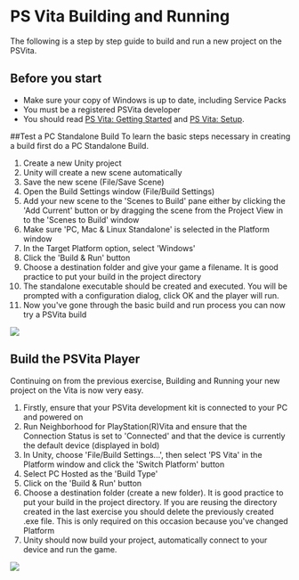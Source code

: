 PS Vita Building and Running
===

The following is a step by step guide to build and run a new project on the PSVita.

## Before you start
* Make sure your copy of Windows is up to date, including Service Packs
* You must be a registered PSVita developer
* You should read [PS Vita: Getting Started](psvita-gettingstarted) and [PS Vita: Setup](PSVitaSetup).

##Test a PC Standalone Build
To learn the basic steps necessary in creating a build first do a PC Standalone Build.

1. Create a new Unity project
1. Unity will create a new scene automatically
1. Save the new scene (File/Save Scene)
1. Open the Build Settings window (File/Build Settings)
1. Add your new scene to the 'Scenes to Build' pane either by clicking the 'Add Current' button or by dragging the scene from the Project View in to the 'Scenes to Build' window
1. Make sure 'PC, Mac & Linux Standalone' is selected in the Platform window
1. In the Target Platform option, select 'Windows'
1. Click the 'Build & Run' button
1. Choose a destination folder and give your game a filename. It is good practice to put your build in the project directory
1. The standalone executable should be created and executed. You will be prompted with a configuration dialog, click OK and the player will run.
1. Now you've gone through the basic build and run process you can now try a PSVita build


![](../uploads/Main/psvita_build_and_run_pc_standalone.jpg) 


## Build the PSVita Player
Continuing on from the previous exercise, Building and Running your new project on the Vita is now very easy.

1. Firstly, ensure that your PSVita development kit is connected to your PC and powered on
1. Run Neighborhood for PlayStation(R)Vita and ensure that the Connection Status is set to 'Connected' and that the device is currently the default device (displayed in bold)
1. In Unity, choose 'File/Build Settings...', then select 'PS Vita' in the Platform window and click the 'Switch Platform' button
1. Select PC Hosted as the 'Build Type'
1. Click on the 'Build & Run' button
1. Choose a destination folder (create a new folder). It is good practice to put your build in the project directory. If you are reusing the directory created in the last exercise you should delete the previously created .exe file. This is only required on this occasion because you've changed Platform
1. Unity should now build your project, automatically connect to your device and run the game.

![](../uploads/Main/psvita_build_and_run.jpg) 
